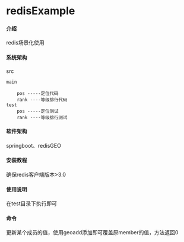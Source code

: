 # redisExample

#### 介绍
redis场景化使用

#### 系统架构
src

    main
    
        pos -----定位代码
        rank ----等级排行代码
    test
        pos -----定位测试
        rank ----等级排行测试
#### 软件架构
springboot、redisGEO


#### 安装教程

确保redis客户端版本>3.0

#### 使用说明

在test目录下执行即可

#### 命令
更新某个成员的值，使用geoadd添加即可覆盖原member的值，方法返回0
